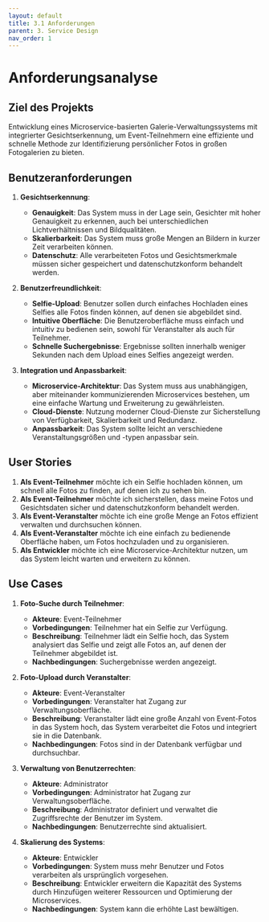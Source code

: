 ```yaml
---
layout: default
title: 3.1 Anforderungen
parent: 3. Service Design
nav_order: 1
---
```



# Anforderungsanalyse

## Ziel des Projekts
Entwicklung eines Microservice-basierten Galerie-Verwaltungssystems mit integrierter Gesichtserkennung, um Event-Teilnehmern eine effiziente und schnelle Methode zur Identifizierung persönlicher Fotos in großen Fotogalerien zu bieten.

## Benutzeranforderungen

1. **Gesichtserkennung**:
    - **Genauigkeit**: Das System muss in der Lage sein, Gesichter mit hoher Genauigkeit zu erkennen, auch bei unterschiedlichen Lichtverhältnissen und Bildqualitäten.
    - **Skalierbarkeit**: Das System muss große Mengen an Bildern in kurzer Zeit verarbeiten können.
    - **Datenschutz**: Alle verarbeiteten Fotos und Gesichtsmerkmale müssen sicher gespeichert und datenschutzkonform behandelt werden.

2. **Benutzerfreundlichkeit**:
    - **Selfie-Upload**: Benutzer sollen durch einfaches Hochladen eines Selfies alle Fotos finden können, auf denen sie abgebildet sind.
    - **Intuitive Oberfläche**: Die Benutzeroberfläche muss einfach und intuitiv zu bedienen sein, sowohl für Veranstalter als auch für Teilnehmer.
    - **Schnelle Suchergebnisse**: Ergebnisse sollten innerhalb weniger Sekunden nach dem Upload eines Selfies angezeigt werden.

3. **Integration und Anpassbarkeit**:
    - **Microservice-Architektur**: Das System muss aus unabhängigen, aber miteinander kommunizierenden Microservices bestehen, um eine einfache Wartung und Erweiterung zu gewährleisten.
    - **Cloud-Dienste**: Nutzung moderner Cloud-Dienste zur Sicherstellung von Verfügbarkeit, Skalierbarkeit und Redundanz.
    - **Anpassbarkeit**: Das System sollte leicht an verschiedene Veranstaltungsgrößen und -typen anpassbar sein.


## User Stories

1. **Als Event-Teilnehmer** möchte ich ein Selfie hochladen können, um schnell alle Fotos zu finden, auf denen ich zu sehen bin.
2. **Als Event-Teilnehmer** möchte ich sicherstellen, dass meine Fotos und Gesichtsdaten sicher und datenschutzkonform behandelt werden.
3. **Als Event-Veranstalter** möchte ich eine große Menge an Fotos effizient verwalten und durchsuchen können.
4. **Als Event-Veranstalter** möchte ich eine einfach zu bedienende Oberfläche haben, um Fotos hochzuladen und zu organisieren.
5. **Als Entwickler** möchte ich eine Microservice-Architektur nutzen, um das System leicht warten und erweitern zu können.

## Use Cases

1. **Foto-Suche durch Teilnehmer**:
    - **Akteure**: Event-Teilnehmer
    - **Vorbedingungen**: Teilnehmer hat ein Selfie zur Verfügung.
    - **Beschreibung**: Teilnehmer lädt ein Selfie hoch, das System analysiert das Selfie und zeigt alle Fotos an, auf denen der Teilnehmer abgebildet ist.
    - **Nachbedingungen**: Suchergebnisse werden angezeigt.

2. **Foto-Upload durch Veranstalter**:
    - **Akteure**: Event-Veranstalter
    - **Vorbedingungen**: Veranstalter hat Zugang zur Verwaltungsoberfläche.
    - **Beschreibung**: Veranstalter lädt eine große Anzahl von Event-Fotos in das System hoch, das System verarbeitet die Fotos und integriert sie in die Datenbank.
    - **Nachbedingungen**: Fotos sind in der Datenbank verfügbar und durchsuchbar.

3. **Verwaltung von Benutzerrechten**:
    - **Akteure**: Administrator
    - **Vorbedingungen**: Administrator hat Zugang zur Verwaltungsoberfläche.
    - **Beschreibung**: Administrator definiert und verwaltet die Zugriffsrechte der Benutzer im System.
    - **Nachbedingungen**: Benutzerrechte sind aktualisiert.

4. **Skalierung des Systems**:
    - **Akteure**: Entwickler
    - **Vorbedingungen**: System muss mehr Benutzer und Fotos verarbeiten als ursprünglich vorgesehen.
    - **Beschreibung**: Entwickler erweitern die Kapazität des Systems durch Hinzufügen weiterer Ressourcen und Optimierung der Microservices.
    - **Nachbedingungen**: System kann die erhöhte Last bewältigen.
